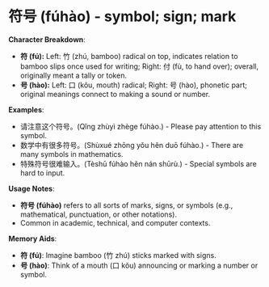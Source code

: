 # **符号 (fúhào) - symbol; sign; mark**

**Character Breakdown**:  
- **符 (fú):** Left: 竹 (zhú, bamboo) radical on top, indicates relation to bamboo slips once used for writing; Right: 付 (fù, to hand over); overall, originally meant a tally or token.  
- **号 (hào):** Left: 口 (kǒu, mouth) radical; Right: 号 (hào), phonetic part; original meanings connect to making a sound or number.

**Examples**:  
- 请注意这个符号。(Qǐng zhùyì zhège fúhào.) - Please pay attention to this symbol.  
- 数学中有很多符号。(Shùxué zhōng yǒu hěn duō fúhào.) - There are many symbols in mathematics.  
- 特殊符号很难输入。(Tèshū fúhào hěn nán shūrù.) - Special symbols are hard to input.

**Usage Notes**:  
- **符号 (fúhào)** refers to all sorts of marks, signs, or symbols (e.g., mathematical, punctuation, or other notations).  
- Common in academic, technical, and computer contexts.

**Memory Aids**:  
- **符 (fú)**: Imagine bamboo (竹 zhú) sticks marked with signs.  
- **号 (hào)**: Think of a mouth (口 kǒu) announcing or marking a number or symbol.